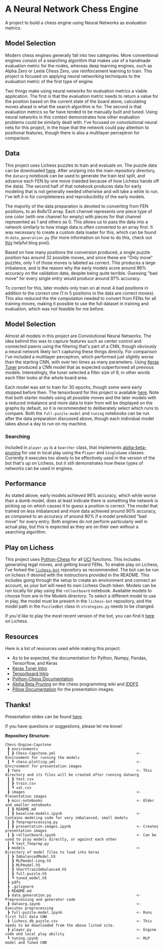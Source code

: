 # A Neural Network Chess Engine

A project to build a chess engine using Neural Networks as evaluation metrics.

## Model Selection

Modern chess engines generally fall into two categories. More conventional engines consist of a searching algorithm that makes use of a handmade evaluation metric for the nodes, whereas deep learning engines, such as Alpha Zero or Leela Chess Zero, use reinforcement learning to train. This project is focused on applying neural networking techniques to the evaluation metric of the first type of engine.

Two things make using neural networks for evaluation metrics a viable application. The first is that the evaluation metric needs to return a value for the position based on the current state of the board alone; calculating moves ahead is what the search algorithm is for. The second is that evaluation metrics so far have tended to be manually built and tuned. Using neural networks in this context demonstrates how other evaluation problems could be similarly dealt with. I've focused on convolutional neural nets for this project, in the hope that the network could pay attention to positional features, though there is also a multilayer perceptron for comparison.

## Data

This project uses Lichess puzzles to train and evaluate on. The puzzle data can be downloaded [here](https://database.lichess.org/#puzzles). After unziping into the main repository directory, the `dataorg` notebook can be used to generate the train test split, and advance each FEN by one move (needed because of how Lichess hands off the data). The second half of that notebook produces data for early modeling that is not generally needed otherwise and will take a while to run. I've left it in for completeness and reproducibility of the early models.

The majority of the data preparation is devoted to converting from FEN positions, to an 8x8x13 array. Each channel represents one piece type of one color (with one channel for empty) with pieces for that channel represented as 1 and others as 0. This allows us to pass the data into a network similarly to how image data is often converted to an array first. It was necessary to create a custom data loader for this, which can be found in `data_generation.py` (for more information on how to do this, check out [this](https://stanford.edu/~shervine/blog/keras-how-to-generate-data-on-the-fly) helpful blog post).

Based on how many positions the conversion produced, a single puzzle position has around 32 possible moves, and since these are "Only move" puzzles, only 1 of those moves is labeled as correct. This produces a large imbalance, and is the reason why the early models score around 96% accuracy on the validation data, despite being quite terrible. Guessing "bad move" for every single entry would produce around 97% accuracy.

To correct for this, later models only train on at most 4 bad positions in addition to the correct one (1 in 5 positions in the data are correct moves). This also reduced the the computation needed to convert from FENs for all training moves, making it possible to use the full dataset in training and evaluation, which was not feasible for me before.

## Model Selection

Almost all models in this project are Convolutional Neural Networks. The idea behind this was to capture features such as center control and connected pawns using the filtering that's part of a CNN, though obviously a neural network likely isn't capturing these things directly. For comparison I've included a multilayer perceptron, which performed just slightly worse than the starting CNN, with over ten times as many parameters. Using [Keras Tuner](https://www.tensorflow.org/tutorials/keras/keras_tuner) produced a CNN model that as expected outperformed all previous models. Interestingly, the tuner selected a filter size of 8, in other words each filter looks at the whole board area.

Each model was set to train for 30 epochs, though some were early stopped before then. The tensorboard for this project is available [here](https://tensorboard.dev/experiment/Ay6PmptxTvKgr5QtaNecQQ/#scalars). Note that both starter models using all possible moves and the later models with a reduced imbalance and more data to train from will be displayed on the graphs by default, so it is recommended to deliberately select which runs to compare. Both the `full-puzzle-model` and `tuning` notebooks can be run after the data preparation discussed above, though each individual model takes about a day to run on my machine.

### Searching

Included in `player.py` is a `Searcher` class, that implements [alpha-beta-pruning](https://en.wikipedia.org/wiki/Alpha%E2%80%93beta_pruning) for use in local play using the `Player` and `SingleGame` classes. Currently it executes too slowly to be effectively used in the version of the bot that's up on Lichess, but it still demonstrates how these types of networks can be used in engines.

## Performance

As stated above, early models achieved 96% accuracy, which while worse than a dumb model, does at least indicate there is something the network is picking up on which causes it to guess a position is correct. The model that trained on less imbalanced and more data achieved around 90% accuracy, as compared to an accuracy of around 80% if a model predicted "bad move" for every entry. Both engines do not perform particularly well in actual play, but this is expected as they are on their own without a searching algorithm.

## Play on Lichess

This project uses [Python-Chess](https://github.com/niklasf/python-chess) for all [UCI](https://backscattering.de/chess/uci/) functions. This includes generating legal moves, and getting board FENs. To enable play on Lichess, I've forked the [`lichess-bot`](https://github.com/UpGoerFive/lichess-bot) repository as recommended. The bot can be run on lichess if desired with the instructions provided in the README. This includes going through the setup to create an environment and connect an account, as your bot will need its own Lichess Oauth token. Models can be run locally for play using the `rolloutboard` notebook. Available models to choose from are in the Models directory. To select a different model to use in play, the model must be present in the `lichess-bot` repository, and the model path in the `PuzzledBot` class in `strategies.py` needs to be changed.

If you'd like to play the most recent version of the bot, you can find it [here](https://lichess.org/@/PuzzledBot) on Lichess.

## Resources

Here is a list of resources used while making this project:

- As to be expected, the documentation for Python, Numpy, Pandas, Tensorflow, and Keras
- [Keras Tuner Intro](https://keras.io/guides/keras_tuner/getting_started/)
- [Tensorboard Intro](https://www.tensorflow.org/tensorboard/get_started)
- [Python-Chess Documentation](https://python-chess.readthedocs.io/en/latest/)
- [Alpha Beta Pruning](https://www.chessprogramming.org/Alpha-Beta) on the chess programming wiki and [IDDFS](https://en.wikipedia.org/wiki/Iterative_deepening_depth-first_search)
- [Pillow Documentation](https://pillow.readthedocs.io/en/stable/) for the presentation images.

## Thanks!

Presentation slides can be found [here](https://www.canva.com/design/DAE54-TerF0/36Msz9xX1MZduSXrUSDRWw/view?utm_content=DAE54-TerF0&utm_campaign=designshare&utm_medium=link&utm_source=publishsharelink).

If you have questions or suggestions, please let me know!

**Repository Structure:**
```
Chess-Engine-Capstone
 ┣ environments
 ┃ ┣ Chess-Capstone.yml                                     <- Environment for running the models
 ┃ ┗ chess-plotting.yml                                     <- Environment for presentation images
 ┣ fens                                                     <- This directory and its files will be created after running dataorg
 ┃ ┣ test.csv
 ┃ ┣ train.csv
 ┃ ┗ val.csv
 ┣ images                                                   <- Presentation images
 ┣ misc-notebooks                                           <- Older and smaller notebooks
 ┃ ┣ README.md
 ┃ ┣ baseline-models.ipynb                                  <- Contains modeling code for very imbalanced, small models
 ┃ ┣ fenpreprocessing.py
 ┃ ┣ presentation-images.ipynb                              <- Creates presentation images
 ┃ ┣ rolloutboard.ipynb                                     <- Can be used to play models directly, or against each other
 ┃ ┗ test_fenprep.py
 ┣ models                                                   <- Directory of model files to load into keras
 ┃ ┣ ImbalancedModel.h5
 ┃ ┣ MLPmodel-Long.h5
 ┃ ┣ MLPmodel.h5
 ┃ ┣ ShortTrainImbalanced.h5
 ┃ ┣ full-puzzle.h5
 ┃ ┗ tuned_model.h5
 ┣ pdfs
 ┣ .gitignore
 ┣ README.md
 ┣ data_generation.py                                       <- Preprocessing and generator code
 ┣ dataorg.ipynb                                            <- Executes preprocessing
 ┣ full-puzzle-model.ipynb                                  <- Runs first full data CNN
 ┣ lichess_db_puzzle.csv                                    <- This needs to be downloaded from the above listed site.
 ┣ player.py                                                <- Engine code and local play ability
 ┗ tuning.ipynb                                             <- MLP model and Tuned CNN
 ```
